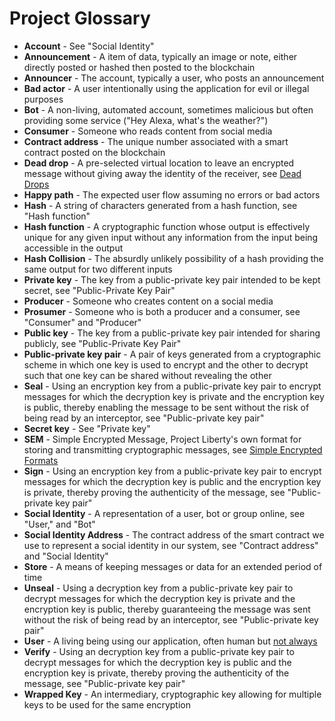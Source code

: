# Project Glossary

* **Account** - See "Social Identity"
* **Announcement** - A item of data, typically an image or note, either directly posted or hashed then posted to the blockchain
* **Announcer** - The account, typically a user, who posts an announcement
* **Bad actor** - A user intentionally using the application for evil or illegal purposes
* **Bot** - A non-living, automated account, sometimes malicious but often providing some service ("Hey Alexa, what's the weather?")
* **Consumer** - Someone who reads content from social media
* **Contract address** - The unique number associated with a smart contract posted on the blockchain
* **Dead drop** - A pre-selected virtual location to leave an encrypted message without giving away the identity of the receiver, see [Dead Drops](https://github.com/Liberty30/admin/wiki/Dead-Drops)
* **Happy path** - The expected user flow assuming no errors or bad actors
* **Hash** - A string of characters generated from a hash function, see "Hash function"
* **Hash function** - A cryptographic function whose output is effectively unique for any given input without any information from the input being accessible in the output
* **Hash Collision** - The absurdly unlikely possibility of a hash providing the same output for two different inputs
* **Private key** - The key from a public-private key pair intended to be kept secret, see "Public-Private Key Pair"
* **Producer** - Someone who creates content on a social media
* **Prosumer** - Someone who is both a producer and a consumer, see "Consumer" and "Producer"
* **Public key** - The key from a public-private key pair intended for sharing publicly, see "Public-Private Key Pair"
* **Public-private key pair** - A pair of keys generated from a cryptographic scheme in which one key is used to encrypt and the other to decrypt such that one key can be shared without revealing the other
* **Seal** - Using an encryption key from a public-private key pair to encrypt messages for which the decryption key is private and the encryption key is public, thereby enabling the message to be sent without the risk of being read by an interceptor, see "Public-private key pair"
* **Secret key** - See "Private key"
* **SEM** - Simple Encrypted Message, Project Liberty's own format for storing and transmitting cryptographic messages, see [Simple Encrypted Formats](https://github.com/Liberty30/admin/wiki/Simple-Encryption-Formats)
* **Sign** - Using an encryption key from a public-private key pair to encrypt messages for which the decryption key is public and the encryption key is private, thereby proving the authenticity of the message, see "Public-private key pair"
* **Social Identity** - A representation of a user, bot or group online, see "User," and "Bot"
* **Social Identity Address** - The contract address of the smart contract we use to represent a social identity in our system, see "Contract address" and "Social Identity"
* **Store** - A means of keeping messages or data for an extended period of time
* **Unseal** - Using a decryption key from a public-private key pair to decrypt messages for which the decryption key is private and the encryption key is public, thereby guaranteeing the message was sent without the risk of being read by an interceptor, see "Public-private key pair"
* **User** - A living being using our application, often human but [not always](https://time.com/4008832/17-dogs-to-follow-on-instagram/)
* **Verify** - Using an decryption key from a public-private key pair to decrypt messages for which the decryption key is public and the encryption key is private, thereby proving the authenticity of the message, see "Public-private key pair"
* **Wrapped Key** - An intermediary, cryptographic key allowing for multiple keys to be used for the same encryption